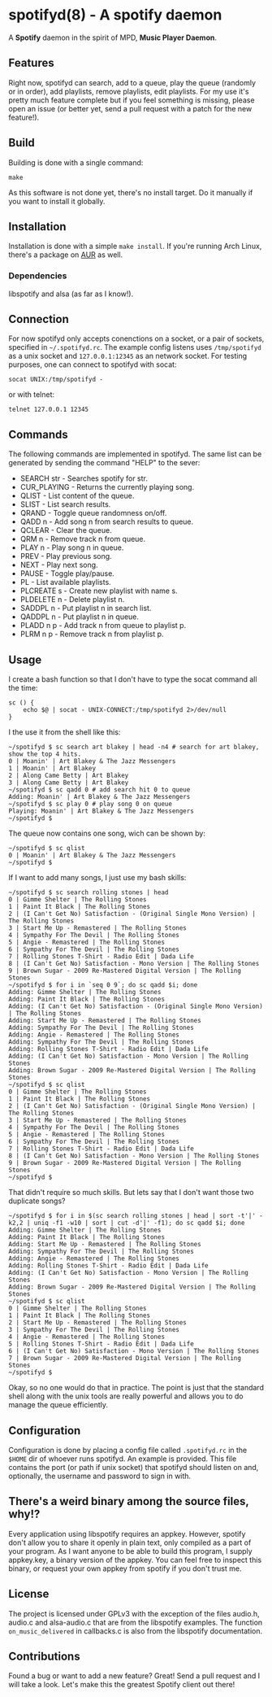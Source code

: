 # spotifyd(8) - A spotify daemon
A **Spotify** daemon in the spirit of MPD, **Music Player Daemon**.

## Features
Right now, spotifyd can search, add to a queue, play the queue
(randomly or in order), add playlists, remove playlists, edit playlists.
For my use it's pretty much feature complete but if you feel something is missing,
please open an issue (or better yet, send a pull request with a patch for the new feature!).

## Build
Building is done with a single command:
```
make
```
As this software is not done yet, there's no install target. Do it
manually if you want to install it globally.

## Installation
Installation is done with a simple `make install`. If you're running Arch Linux,
there's a package on [AUR](https://aur.archlinux.org/packages/spotifyd/) as well.

### Dependencies
libspotify and alsa (as far as I know!).

## Connection
For now spotifyd only accepts conenctions on a socket, or a pair of sockets,
specified in `~/.spotifyd.rc`. The example config listens uses `/tmp/spotifyd`
as a unix socket and `127.0.0.1:12345` as an network socket. For
testing purposes, one can connect to spotifyd with socat:
```
socat UNIX:/tmp/spotifyd -
```
or with telnet:
```
telnet 127.0.0.1 12345
```

## Commands
The following commands are implemented in spotifyd. The same
list can be generated by sending the command "HELP" to the sever:
* SEARCH str  - Searches spotify for str.
* CUR_PLAYING - Returns the currently playing song.
* QLIST       - List content of the queue.
* SLIST       - List search results.
* QRAND       - Toggle queue randomness on/off.
* QADD n      - Add song n from search results to queue.
* QCLEAR      - Clear the queue.
* QRM n       - Remove track n from queue.
* PLAY n      - Play song n in queue.
* PREV        - Play previous song.
* NEXT        - Play next song.
* PAUSE       - Toggle play/pause.
* PL          - List available playlists.
* PLCREATE s  - Create new playlist with name s.
* PLDELETE n  - Delete playlist n.
* SADDPL n    - Put playlist n in search list.
* QADDPL n    - Put playlist n in queue.
* PLADD n p   - Add track n from queue to playlist p. 
* PLRM n p    - Remove track n from playlist p.

## Usage
I create a bash function so that I don't have to type the socat command
all the time:
```
sc () {
	echo $@ | socat - UNIX-CONNECT:/tmp/spotifyd 2>/dev/null
}
```

I the use it from the shell like this:
```
~/spotifyd $ sc search art blakey | head -n4 # search for art blakey, show the top 4 hits.
0 | Moanin' | Art Blakey & The Jazz Messengers
1 | Moanin' | Art Blakey
2 | Along Came Betty | Art Blakey
3 | Along Came Betty | Art Blakey
~/spotifyd $ sc qadd 0 # add search hit 0 to queue
Adding: Moanin' | Art Blakey & The Jazz Messengers
~/spotifyd $ sc play 0 # play song 0 on queue
Playing: Moanin' | Art Blakey & The Jazz Messengers
~/spotifyd $
```
The queue now contains one song, wich can be shown by:
```
~/spotifyd $ sc qlist
0 | Moanin' | Art Blakey & The Jazz Messengers
~/spotifyd $
```
If I want to add many songs, I just use my bash skills:
```
~/spotifyd $ sc search rolling stones | head
0 | Gimme Shelter | The Rolling Stones
1 | Paint It Black | The Rolling Stones
2 | (I Can't Get No) Satisfaction - (Original Single Mono Version) | The Rolling Stones
3 | Start Me Up - Remastered | The Rolling Stones
4 | Sympathy For The Devil | The Rolling Stones
5 | Angie - Remastered | The Rolling Stones
6 | Sympathy For The Devil | The Rolling Stones
7 | Rolling Stones T-Shirt - Radio Edit | Dada Life
8 | (I Can't Get No) Satisfaction - Mono Version | The Rolling Stones
9 | Brown Sugar - 2009 Re-Mastered Digital Version | The Rolling Stones
~/spotifyd $ for i in `seq 0 9`; do sc qadd $i; done
Adding: Gimme Shelter | The Rolling Stones
Adding: Paint It Black | The Rolling Stones
Adding: (I Can't Get No) Satisfaction - (Original Single Mono Version) | The Rolling Stones
Adding: Start Me Up - Remastered | The Rolling Stones
Adding: Sympathy For The Devil | The Rolling Stones
Adding: Angie - Remastered | The Rolling Stones
Adding: Sympathy For The Devil | The Rolling Stones
Adding: Rolling Stones T-Shirt - Radio Edit | Dada Life
Adding: (I Can't Get No) Satisfaction - Mono Version | The Rolling Stones
Adding: Brown Sugar - 2009 Re-Mastered Digital Version | The Rolling Stones
~/spotifyd $ sc qlist
0 | Gimme Shelter | The Rolling Stones
1 | Paint It Black | The Rolling Stones
2 | (I Can't Get No) Satisfaction - (Original Single Mono Version) | The Rolling Stones
3 | Start Me Up - Remastered | The Rolling Stones
4 | Sympathy For The Devil | The Rolling Stones
5 | Angie - Remastered | The Rolling Stones
6 | Sympathy For The Devil | The Rolling Stones
7 | Rolling Stones T-Shirt - Radio Edit | Dada Life
8 | (I Can't Get No) Satisfaction - Mono Version | The Rolling Stones
9 | Brown Sugar - 2009 Re-Mastered Digital Version | The Rolling Stones
~/spotifyd $
```
That didn't require so much skills. But lets say that
I don't want those two duplicate songs?
```
~/spotifyd $ for i in $(sc search rolling stones | head | sort -t'|' -k2,2 | uniq -f1 -w10 | sort | cut -d'|' -f1); do sc qadd $i; done
Adding: Gimme Shelter | The Rolling Stones
Adding: Paint It Black | The Rolling Stones
Adding: Start Me Up - Remastered | The Rolling Stones
Adding: Sympathy For The Devil | The Rolling Stones
Adding: Angie - Remastered | The Rolling Stones
Adding: Rolling Stones T-Shirt - Radio Edit | Dada Life
Adding: (I Can't Get No) Satisfaction - Mono Version | The Rolling Stones
Adding: Brown Sugar - 2009 Re-Mastered Digital Version | The Rolling Stones
~/spotifyd $ sc qlist
0 | Gimme Shelter | The Rolling Stones
1 | Paint It Black | The Rolling Stones
2 | Start Me Up - Remastered | The Rolling Stones
3 | Sympathy For The Devil | The Rolling Stones
4 | Angie - Remastered | The Rolling Stones
5 | Rolling Stones T-Shirt - Radio Edit | Dada Life
6 | (I Can't Get No) Satisfaction - Mono Version | The Rolling Stones
7 | Brown Sugar - 2009 Re-Mastered Digital Version | The Rolling Stones
~/spotifyd $
```
Okay, so no one would do that in practice. The point is just that
the standard shell along with the unix tools are really powerful
and allows you to do manage the queue efficiently.

## Configuration
Configuration is done by placing a config file called `.spotifyd.rc` in the `$HOME` dir of whoever
runs spotifyd. An example is provided. This file contains the port (or path if unix socket) that
spotifyd should listen on and, optionally, the username and password to sign in with.

## There's a weird binary among the source files, why!?
Every application using libspotify requires an appkey.
However, spotify don't allow you to share it openly in plain text,
only compiled as a part of your program. As I want anyone to be
able to build this program, I supply appkey.key, a binary version
of the appkey. You can feel free to inspect this binary, or request
your own appkey from spotify if you don't trust me.

## License
The project is licensed under GPLv3 with the exception of the files audio.h,
audio.c and alsa-audio.c that are from the libspotify examples. The function
`on_music_delivered` in callbacks.c is also from the libspotify documentation.

## Contributions
Found a bug or want to add a new feature? Great! Send a pull request and I will take a look.
Let's make this the greatest Spotify client out there!
